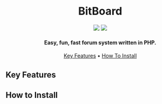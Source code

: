 <h1 align="center">
  <br>
  BitBoard
  <br>
</h1>

<div align="center">
  <img src="https://img.shields.io/badge/License-GPL_3.0-green">
  <img src="https://img.shields.io/badge/Language-PHP-blue">
</div>

<h4 align="center">Easy, fun, fast forum system written in PHP.</h4>

<p align="center">
  <a href="#key-features">Key Features</a> •
  <a href="#how-to-install">How To Install</a>
</p>

## Key Features


## How to Install

